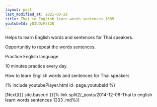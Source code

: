 ```yaml
---
layout: post
last_modified_at: 2021-03-29
title: Thai to English learn words sentences 1085 
youtubeId: yD3UQzF3l2Q
---
```

 
 
Helps to learn English words and sentences for Thai speakers.

Opportunitiy to repeat the words sentences. 

Practice English language. 
 
10 minutes practice every day. 
 
How to learn English words and sentences for Thai speakers 
 
{% include youtubePlayer.html id=page.youtubeId %}
 
 
[Next]({{ site.baseurl }}{% link  split2/_posts/2014-12-06-Thai to english learn words sentences 1333 .md%})
 
